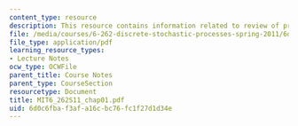 ```yaml
---
content_type: resource
description: This resource contains information related to review of probability.
file: /media/courses/6-262-discrete-stochastic-processes-spring-2011/6d0c6fbaf3afa16cbc76fc1f27d1d34e_MIT6_262S11_chap01.pdf
file_type: application/pdf
learning_resource_types:
- Lecture Notes
ocw_type: OCWFile
parent_title: Course Notes
parent_type: CourseSection
resourcetype: Document
title: MIT6_262S11_chap01.pdf
uid: 6d0c6fba-f3af-a16c-bc76-fc1f27d1d34e
---
```

